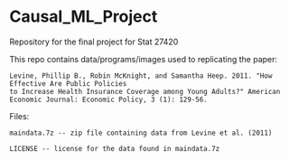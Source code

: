 # Causal_ML_Project
Repository for the final project for Stat 27420

This repo contains data/programs/images used to replicating the paper:

	Levine, Phillip B., Robin McKnight, and Samantha Heep. 2011. "How Effective Are Public Policies 
	to Increase Health Insurance Coverage among Young Adults?" American Economic Journal: Economic Policy, 3 (1): 129-56.

Files:

	maindata.7z -- zip file containing data from Levine et al. (2011)
  
	LICENSE -- license for the data found in maindata.7z
